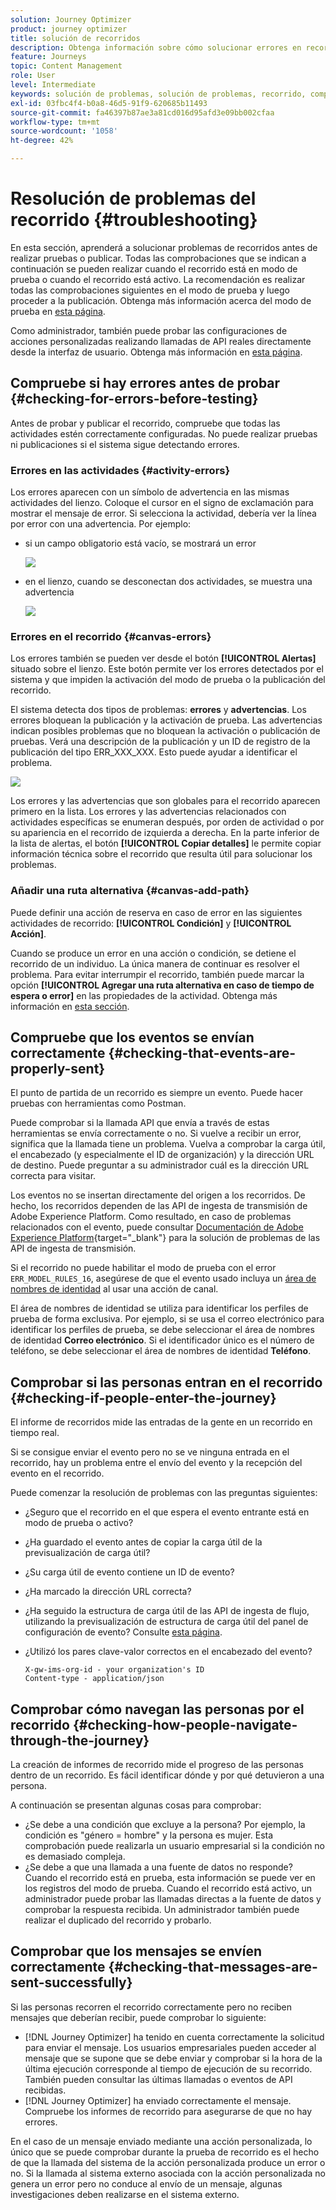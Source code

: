 ```yaml
---
solution: Journey Optimizer
product: journey optimizer
title: solución de recorridos
description: Obtenga información sobre cómo solucionar errores en recorrido
feature: Journeys
topic: Content Management
role: User
level: Intermediate
keywords: solución de problemas, solución de problemas, recorrido, comprobación, errores
exl-id: 03fbc4f4-b0a8-46d5-91f9-620685b11493
source-git-commit: fa46397b87ae3a81cd016d95afd3e09bb002cfaa
workflow-type: tm+mt
source-wordcount: '1058'
ht-degree: 42%

---
```


# Resolución de problemas del recorrido {#troubleshooting}

En esta sección, aprenderá a solucionar problemas de recorridos antes de realizar pruebas o publicar. Todas las comprobaciones que se indican a continuación se pueden realizar cuando el recorrido está en modo de prueba o cuando el recorrido está activo. La recomendación es realizar todas las comprobaciones siguientes en el modo de prueba y luego proceder a la publicación. Obtenga más información acerca del modo de prueba en [esta página](../building-journeys/testing-the-journey.md).

Como administrador, también puede probar las configuraciones de acciones personalizadas realizando llamadas de API reales directamente desde la interfaz de usuario. Obtenga más información en [esta página](../action/troubleshoot-custom-action.md).

## Compruebe si hay errores antes de probar {#checking-for-errors-before-testing}

Antes de probar y publicar el recorrido, compruebe que todas las actividades estén correctamente configuradas. No puede realizar pruebas ni publicaciones si el sistema sigue detectando errores.


### Errores en las actividades {#activity-errors}

Los errores aparecen con un símbolo de advertencia en las mismas actividades del lienzo. Coloque el cursor en el signo de exclamación para mostrar el mensaje de error. Si selecciona la actividad, debería ver la línea por error con una advertencia. Por ejemplo:

* si un campo obligatorio está vacío, se mostrará un error

  ![](assets/journey63.png)

* en el lienzo, cuando se desconectan dos actividades, se muestra una advertencia

  ![](assets/canvas-disconnected.png)

### Errores en el recorrido {#canvas-errors}

Los errores también se pueden ver desde el botón **[!UICONTROL Alertas]** situado sobre el lienzo. Este botón permite ver los errores detectados por el sistema y que impiden la activación del modo de prueba o la publicación del recorrido.

El sistema detecta dos tipos de problemas: **errores** y **advertencias**. Los errores bloquean la publicación y la activación de prueba. Las advertencias indican posibles problemas que no bloquean la activación o publicación de pruebas. Verá una descripción de la publicación y un ID de registro de la publicación del tipo ERR_XXX_XXX. Esto puede ayudar a identificar el problema.

![](assets/journey-error-and-warning.png)

<!--Most of the time, errors detected by the system are linked to errors visible on the activities but they can also relate to other issues. In all cases, check alerts and resolve the issue using to the error description. If you cannot identify the issue, use the **[!UICONTROL Copy details]** button to store the alerts, and send them to your administrator.-->

Los errores y las advertencias que son globales para el recorrido aparecen primero en la lista. Los errores y las advertencias relacionados con actividades específicas se enumeran después, por orden de actividad o por su apariencia en el recorrido de izquierda a derecha. En la parte inferior de la lista de alertas, el botón **[!UICONTROL Copiar detalles]** le permite copiar información técnica sobre el recorrido que resulta útil para solucionar los problemas.

### Añadir una ruta alternativa {#canvas-add-path}

Puede definir una acción de reserva en caso de error en las siguientes actividades de recorrido: **[!UICONTROL Condición]** y **[!UICONTROL Acción]**.

Cuando se produce un error en una acción o condición, se detiene el recorrido de un individuo. La única manera de continuar es resolver el problema. Para evitar interrumpir el recorrido, también puede marcar la opción **[!UICONTROL Agregar una ruta alternativa en caso de tiempo de espera o error]** en las propiedades de la actividad. Obtenga más información en [esta sección](../building-journeys/using-the-journey-designer.md#paths).


## Compruebe que los eventos se envían correctamente {#checking-that-events-are-properly-sent}

El punto de partida de un recorrido es siempre un evento. Puede hacer pruebas con herramientas como Postman.

Puede comprobar si la llamada API que envía a través de estas herramientas se envía correctamente o no. Si vuelve a recibir un error, significa que la llamada tiene un problema. Vuelva a comprobar la carga útil, el encabezado (y especialmente el ID de organización) y la dirección URL de destino. Puede preguntar a su administrador cuál es la dirección URL correcta para visitar.

Los eventos no se insertan directamente del origen a los recorridos. De hecho, los recorridos dependen de las API de ingesta de transmisión de Adobe Experience Platform. Como resultado, en caso de problemas relacionados con el evento, puede consultar [Documentación de Adobe Experience Platform](https://experienceleague.adobe.com/docs/experience-platform/ingestion/streaming/troubleshooting.html?lang=es){target="_blank"} para la solución de problemas de las API de ingesta de transmisión.

Si el recorrido no puede habilitar el modo de prueba con el error `ERR_MODEL_RULES_16`, asegúrese de que el evento usado incluya un [área de nombres de identidad](../audience/get-started-identity.md) al usar una acción de canal.

El área de nombres de identidad se utiliza para identificar los perfiles de prueba de forma exclusiva. Por ejemplo, si se usa el correo electrónico para identificar los perfiles de prueba, se debe seleccionar el área de nombres de identidad **Correo electrónico**. Si el identificador único es el número de teléfono, se debe seleccionar el área de nombres de identidad **Teléfono**.

## Comprobar si las personas entran en el recorrido {#checking-if-people-enter-the-journey}

El informe de recorridos mide las entradas de la gente en un recorrido en tiempo real.

Si se consigue enviar el evento pero no se ve ninguna entrada en el recorrido, hay un problema entre el envío del evento y la recepción del evento en el recorrido.

Puede comenzar la resolución de problemas con las preguntas siguientes:

* ¿Seguro que el recorrido en el que espera el evento entrante está en modo de prueba o activo?
* ¿Ha guardado el evento antes de copiar la carga útil de la previsualización de carga útil?
* ¿Su carga útil de evento contiene un ID de evento?
* ¿Ha marcado la dirección URL correcta?
* ¿Ha seguido la estructura de carga útil de las API de ingesta de flujo, utilizando la previsualización de estructura de carga útil del panel de configuración de evento? Consulte [esta página](../event/about-creating.md#preview-the-payload).
* ¿Utilizó los pares clave-valor correctos en el encabezado del evento?

  ```
  X-gw-ims-org-id - your organization's ID
  Content-type - application/json
  ```

## Comprobar cómo navegan las personas por el recorrido {#checking-how-people-navigate-through-the-journey}

La creación de informes de recorrido mide el progreso de las personas dentro de un recorrido. Es fácil identificar dónde y por qué detuvieron a una persona.

A continuación se presentan algunas cosas para comprobar:

* ¿Se debe a una condición que excluye a la persona? Por ejemplo, la condición es &quot;género = hombre&quot; y la persona es mujer. Esta comprobación puede realizarla un usuario empresarial si la condición no es demasiado compleja.
* ¿Se debe a que una llamada a una fuente de datos no responde? Cuando el recorrido está en prueba, esta información se puede ver en los registros del modo de prueba. Cuando el recorrido está activo, un administrador puede probar las llamadas directas a la fuente de datos y comprobar la respuesta recibida. Un administrador también puede realizar el duplicado del recorrido y probarlo.

## Comprobar que los mensajes se envíen correctamente {#checking-that-messages-are-sent-successfully}

Si las personas recorren el recorrido correctamente pero no reciben mensajes que deberían recibir, puede comprobar lo siguiente:

* [!DNL Journey Optimizer] ha tenido en cuenta correctamente la solicitud para enviar el mensaje. Los usuarios empresariales pueden acceder al mensaje que se supone que se debe enviar y comprobar si la hora de la última ejecución corresponde al tiempo de ejecución de su recorrido. También pueden consultar las últimas llamadas o eventos de API recibidas.
* [!DNL Journey Optimizer] ha enviado correctamente el mensaje. Compruebe los informes de recorrido para asegurarse de que no hay errores.

En el caso de un mensaje enviado mediante una acción personalizada, lo único que se puede comprobar durante la prueba de recorrido es el hecho de que la llamada del sistema de la acción personalizada produce un error o no. Si la llamada al sistema externo asociada con la acción personalizada no genera un error pero no conduce al envío de un mensaje, algunas investigaciones deben realizarse en el sistema externo.
